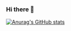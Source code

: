### Hi there 👋

[![Anurag's GitHub stats](https://github-readme-stats.vercel.app/api?username=wynn719)](https://github.com/anuraghazra/github-readme-stats)

<!--
**wynn719/wynn719** is a ✨ _special_ ✨ repository because its `README.md` (this file) appears on your GitHub profile.

Here are some ideas to get you started:

- 🔭 I’m currently working on ...
- 🌱 I’m currently learning ...
- 👯 I’m looking to collaborate on ...
- 🤔 I’m looking for help with ...
- 💬 Ask me about ...
- 📫 How to reach me: ...
- 😄 Pronouns: ...
- ⚡ Fun fact: ...
-->
